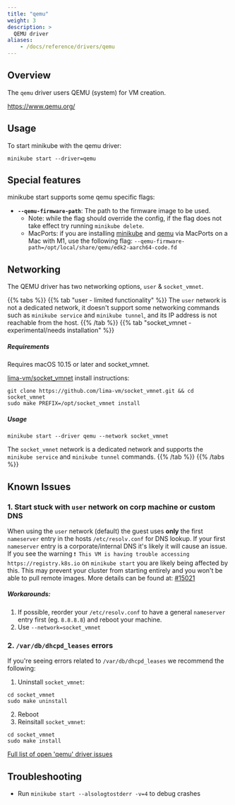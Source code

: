 ```yaml
---
title: "qemu"
weight: 3
description: >
  QEMU driver
aliases:
    - /docs/reference/drivers/qemu
---
```


## Overview

The `qemu` driver users QEMU (system) for VM creation.

<https://www.qemu.org/>

## Usage

To start minikube with the qemu driver:

```shell
minikube start --driver=qemu
```

## Special features

minikube start supports some qemu specific flags:

* **`--qemu-firmware-path`**: The path to the firmware image to be used.
  * Note: while the flag should override the config, if the flag does not take effect try running `minikube delete`.
  * MacPorts: if you are installing [minikube](https://ports.macports.org/port/minikube/) and [qemu](https://ports.macports.org/port/qemu/) via MacPorts on a Mac with M1, use the following flag: `--qemu-firmware-path=/opt/local/share/qemu/edk2-aarch64-code.fd`

## Networking

The QEMU driver has two networking options, `user` & `socket_vmnet`.

{{% tabs %}}
{{% tab "user - limited functionality" %}}
The `user` network is not a dedicated network, it doesn't support some networking commands such as `minikube service` and `minikube tunnel`, and its IP address is not reachable from the host.
{{% /tab %}}
{{% tab "socket_vmnet - experimental/needs installation" %}}
##### Requirements

Requires macOS 10.15 or later and socket_vmnet.

[lima-vm/socket_vmnet](https://github.com/lima-vm/socket_vmnet) install instructions:
```shell
git clone https://github.com/lima-vm/socket_vmnet.git && cd socket_vmnet
sudo make PREFIX=/opt/socket_vmnet install
```

##### Usage
```shell
minikube start --driver qemu --network socket_vmnet
```

The `socket_vmnet` network is a dedicated network and supports the `minikube service` and `minikube tunnel` commands.
{{% /tab %}}
{{% /tabs %}}

## Known Issues

### 1. Start stuck with `user` network on corp machine or custom DNS

When using the `user` network (default) the guest uses **only** the first `nameserver` entry in the hosts `/etc/resolv.conf` for DNS lookup. If your first `nameserver` entry is a corporate/internal DNS it's likely it will cause an issue. If you see the warning `❗ This VM is having trouble accessing https://registry.k8s.io` on `minikube start` you are likely being affected by this. This may prevent your cluster from starting entirely and you won't be able to pull remote images. More details can be found at: [#15021](https://github.com/kubernetes/minikube/issues/15021)

##### Workarounds:
1. If possible, reorder your `/etc/resolv.conf` to have a general `nameserver` entry first (eg. `8.8.8.8`) and reboot your machine.
2. Use `--network=socket_vmnet`

### 2. `/var/db/dhcpd_leases` errors

If you're seeing errors related to `/var/db/dhcpd_leases` we recommend the following:
1. Uninstall `socket_vmnet`:
```shell
cd socket_vmnet
sudo make uninstall
```
2. Reboot
3. Reinsitall `socket_vmnet`:
```shell
cd socket_vmnet
sudo make install
```

[Full list of open 'qemu' driver issues](https://github.com/kubernetes/minikube/labels/co%2Fqemu-driver)

## Troubleshooting

* Run `minikube start --alsologtostderr -v=4` to debug crashes
